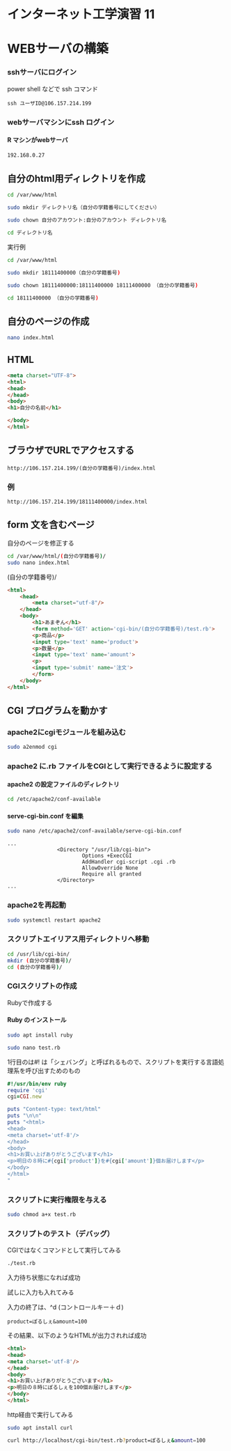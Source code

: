 # インターネット工学演習 11


# WEBサーバの構築

### sshサーバにログイン

power shell などで ssh コマンド

```
ssh ユーザID@106.157.214.199
```


### webサーバマシンにssh ログイン

#### R マシンがwebサーバ

```bash
192.168.0.27
```

## 自分のhtml用ディレクトリを作成

```bash
cd /var/www/html

sudo mkdir ディレクトリ名（自分の学籍番号にしてください）

sudo chown 自分のアカウント:自分のアカウント ディレクトリ名

cd ディレクトリ名
```

実行例

```bash
cd /var/www/html

sudo mkdir 18111400000（自分の学籍番号)

sudo chown 18111400000:18111400000 18111400000 （自分の学籍番号)

cd 18111400000 （自分の学籍番号)
```

## 自分のページの作成

```bash
nano index.html
```


## HTML

```html
<meta charset="UTF-8">
<html>
<head>
</head>
<body>
<h1>自分の名前</h1>

</body>
</html>

```

## ブラウザでURLでアクセスする

```
http://106.157.214.199/(自分の学籍番号)/index.html
```

### 例
	
```
http://106.157.214.199/18111400000/index.html
```

## form 文を含むページ

自分のページを修正する

```bash
cd /var/www/html/(自分の学籍番号)/
sudo nano index.html
```

(自分の学籍番号)/

```html
<html>
	<head>
		<meta charset="utf-8"/>
	</head>
	<body>
		<h1>あまぞん</h1>
		<form method='GET' action='cgi-bin/(自分の学籍番号)/test.rb'>
		<p>商品</p>
		<input type='text' name='product'>
		<p>数量</p>
		<input type='text' name='amount'>
		<p>
		<input type='submit' name='注文'>
		</form>
	</body>
</html>
```

## CGI プログラムを動かす

### apache2にcgiモジュールを組み込む

```bash
sudo a2enmod cgi
```

### apache2 に.rb ファイルをCGIとして実行できるように設定する

#### apache2 の設定ファイルのディレクトリ

```bash
cd /etc/apache2/conf-available
```

#### serve-cgi-bin.conf を編集

```bash
sudo nano /etc/apache2/conf-available/serve-cgi-bin.conf 
```

```
...
                <Directory "/usr/lib/cgi-bin">
                        Options +ExecCGI 
                        AddHandler cgi-script .cgi .rb
                        AllowOverride None
                        Require all granted
                </Directory>
...                
```

### apache2を再起動

```bash
sudo systemctl restart apache2
```

### スクリプトエイリアス用ディレクトリへ移動

```bash
cd /usr/lib/cgi-bin/
mkdir (自分の学籍番号)/
cd (自分の学籍番号)/
```

### CGIスクリプトの作成

Rubyで作成する

#### Ruby のインストール

```bash
sudo apt install ruby
```


```bash
sudo nano test.rb
```

1行目のは#! は「シェバング」と呼ばれるもので、スクリプトを実行する言語処理系を呼び出すためのもの

```ruby
#!/usr/bin/env ruby
require 'cgi'
cgi=CGI.new

puts "Content-type: text/html"
puts "\n\n"
puts "<html>
<head>
<meta charset='utf-8'/>
</head>
<body>
<h1>お買い上げありがとうございます</h1>
<p>明日の８時に#{cgi['product']}を#{cgi['amount']}個お届けします</p>
</body>
</html>
"
```

### スクリプトに実行権限を与える

```bash
sudo chmod a+x test.rb
```

### スクリプトのテスト（デバッグ）

CGIではなくコマンドとして実行してみる

```bash
./test.rb
```

入力待ち状態になれば成功

試しに入力も入れてみる

入力の終了は、^d (コントロールキー＋ｄ)

```
product=ぽるしぇ&amount=100
```

その結果、以下のようなHTMLが出力されれば成功

```html
<html>
<head>
<meta charset='utf-8'/>
</head>
<body>
<h1>お買い上げありがとうございます</h1>
<p>明日の８時にぽるしぇを100個お届けします</p>
</body>
</html>
```

http経由で実行してみる

```bash
sudo apt install curl
```

```bash
curl http://localhost/cgi-bin/test.rb?product=ぽるしぇ&amount=100
```

